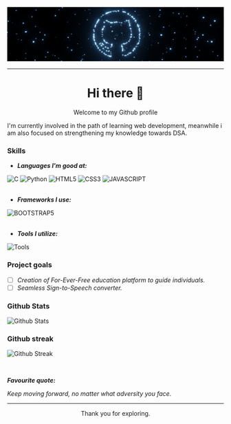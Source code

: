 <img src="logo1.png" alt="Github logo using Blender">

---
<h1 align=center>Hi there 👋</h1>

<p align=center>Welcome to my Github profile</p>

<!--
Here are some ideas to get you started:
- 🔭 I’m currently working on ...
- 🌱 I’m currently learning ...
- 👯 I’m looking to collaborate on ...
- 🤔 I’m looking for help with ...
- 💬 Ask me about ...
- 📫 How to reach me: ...
- 😄 Pronouns: ...
- ⚡ Fun fact: ...
-->

I'm currently involved in the path of learning web development, meanwhile i am also focused on strengthening my knowledge towards DSA.

### Skills
- ***Languages I'm good at:***
<div>
  <img src="https://img.shields.io/badge/c-%2300599C.svg?style=plastic&logo=c&logoColor=white" alt="C">
  <img src="https://img.shields.io/badge/Python-%233776AB.svg?style=plastic&logo=python&logoColor=white" alt="Python">
  <img src="https://img.shields.io/badge/html5-%23E34F26.svg?style=plastic&logo=html5&logoColor=white" alt="HTML5">
  <img src="https://img.shields.io/badge/css3-%231572B6.svg?style=plastic&logo=css3&logoColor=white" alt="CSS3">
  <img src="https://img.shields.io/badge/javascript-%231572B6.svg?style=plastic&logo=javascript&logoColor=white" alt="JAVASCRIPT">
</div>

<br>

- ***Frameworks I use:***
<div>
  <img src="https://img.shields.io/badge/bootstrap-%231572B6.svg?style=plastic&logo=bootstrap&logoColor=white" alt="BOOTSTRAP5">
</div>

<br>

- ***Tools I utilize:***

![Tools](https://skillicons.dev/icons?i=git,vscode,blender&theme=light)

### Project goals
- [ ] *Creation of For-Ever-Free education platform to guide individuals.*
- [ ] *Seamless Sign-to-Speech converter.*

### Github Stats

![Github Stats](https://github-readme-stats.vercel.app/api?username=karthi1048&theme=gotham&hide_border=false&include_all_commits=false&count_private=false&border_radius=10%&show_icons=true&card_width=495px&rank_icon=github)

### Github streak

![Github Streak](https://github-readme-streak-stats.herokuapp.com/?user=karthi1048&theme=gotham&hide_border=false&border_radius=2%)

<br>

***Favourite quote:***

*Keep moving forward, no matter what adversity you face.*

---
<p align=center>Thank you for exploring.</p>
